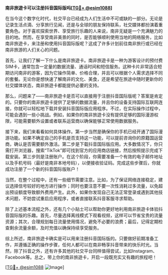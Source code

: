 **南非旅遊卡可以注册抖音国际版吗[[TG💪+ @esim1088](https://t.me/s/esim1088)]**

在当今这个数字化时代，社交平台已经成为人们生活中不可或缺的一部分。无论是记录生活点滴、分享旅行见闻，还是与全球的朋友保持联系，社交媒体都扮演着重要角色。对于喜欢探索世界、享受旅行乐趣的人来说，南非无疑是一个充满魅力的目的地。然而，在享受南非美景的同时，是否能够顺利使用当地的网络服务，比如南非旅遊卡，来注册和使用抖音国际版呢？这成了许多计划前往南非旅行或已经在南非旅游的人们关心的问题。

首先，让我们了解一下什么是南非旅遊卡。南非旅遊卡是一种为游客设计的预付费SIM卡，通常包含一定量的数据流量、通话时间和短信服务。这种卡片非常适合短期访问南非的游客，因为它操作简单、价格合理，并且可以根据个人需求选择不同的套餐。无论你是想快速了解南非的文化、美食，还是希望在旅途中随时更新你的社交媒体状态，南非旅遊卡都能提供必要的支持。

那么，问题来了——南非旅遊卡是否可以直接用于注册抖音国际版呢？答案是肯定的。只要你的南非旅遊卡提供了足够的数据流量，并且你的设备支持国际互联网连接，你就可以轻松地下载并安装抖音国际版应用程序。不过，在实际操作过程中，可能会遇到一些小挑战。例如，如果你的南非旅遊卡没有提供足够的国际漫游权限，可能需要额外设置或者联系运营商以确保能够正常使用数据服务。

接下来，我们来看看如何具体操作。第一步当然是确保你的手机已经开通了国际漫游功能。如果不确定自己的手机是否支持这一功能，可以提前咨询你的原籍国运营商，确认是否需要额外激活。第二步是下载抖音国际版应用。大多数情况下，你只需打开浏览器，搜索“TikTok”即可找到官方的应用商店链接，然后按照提示完成下载安装。第三步则是注册账户。在这个阶段，你需要准备一个有效的电子邮件地址以及手机号码（最好是南非本地号码），以便接收验证码。完成这些步骤后，你就成功注册了一个新的抖音国际版账户！

当然，在整个过程中，还有一些细节需要注意。比如，为了保证网络连接稳定，建议选择信号较好的地方进行操作；同时也要注意不要一次性消耗过多流量，以免超出预设额度导致额外费用产生。此外，如果你发现自己无法正常登录或遇到其他技术问题，不妨尝试重启应用程序，或者直接联系抖音客服寻求帮助。

除了上述基本流程之外，还有几个小贴士可以帮助你更好地利用南非旅遊卡体验抖音国际版的乐趣。首先，尽量选择离线模式下观看视频，这样可以节省宝贵的流量资源；其次，合理规划每日流量使用情况，避免不必要的浪费；最后，记得定期检查剩余流量余额，及时充值以确保持续享受服务。

综上所述，南非旅遊卡确实是可以用来注册抖音国际版的。只要做好前期准备工作，并遵循正确的操作步骤，任何人都可以在南非畅享抖音带来的快乐时光。当然，除了抖音之外，还有许多其他的社交平台同样值得尝试，比如Instagram、Facebook等。总之，带上你的南非旅遊卡，开启一段既充实又有趣的旅程吧！

[[TG💪+ @esim1088](https://t.me/s/esim1088) ![Image](https://i.postimg.cc/4NQfJmqS/Snipaste-2025-05-13-00-14-12.png)]